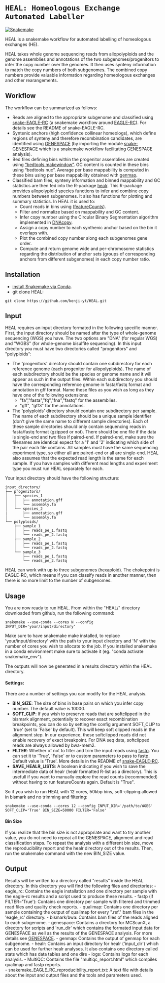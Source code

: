 # `HEAL: Homeologous Exchange Automated Labeller`

[![Snakemake](https://img.shields.io/badge/snakemake-≥6.3.0-brightgreen.svg)](https://snakemake.github.io)

HEAL is a snakemake workflow for automated labelling of homeologous exchanges (HE). 

HEAL takes whole genome sequencing reads from allopolyploids and the genome assemblies and annotations of the two subgenomes/progenitors to infer the copy number over the genomes. It then uses synteny information to match the copy numbers of both subgenomes. The combined copy numbers provide valuable information regarding homeologous exchanges and other rearangements. 

## Workflow

The workflow can be summarized as follows:
- Reads are aligned to the appropriate subgenome and classified using [snake-EAGLE-RC](https://github.com/kenji-yt/snake-EAGLE-RC) (a snakemake workflow around [EAGLE-RC](https://github.com/tony-kuo/eagle?tab=readme-ov-file#eagle-rc)). For details see the README of snake-EAGLE-RC.
- Syntenic anchors (high confidence collinear homeologs), which define regions of synteny and therefore recombination candidates, are identified using [GENESPACE](https://github.com/jtlovell/GENESPACE) (by importing the module [snake-GENESPACE](https://github.com/kenji-yt/snake-GENESPACE) which is a snakemake workflow facilitating GENESPACE analysis).
- Bed files defining bins within the progenitor assemblies are created using [“bedtools makewindow”](https://github.com/arq5x/bedtools2). GC content is counted in these bins using “bedtools nuc”. Average per base mappability is computed in these bins using per base mappability obtained with [genmap](https://github.com/cpockrandt/genmap).
- Classified bam files, synteny information and binned mappability and GC statistics are then fed into the R-package [healr](https://github.com/kenji-yt/healr). This R-package provides allopolyploid species functions to infer and combine copy numbers between subgenomes. It also has functions for plotting and summary statistics. In HEAL it is used to:
    - Count reads in bins using ([featureCounts](https://subread.sourceforge.net/featureCounts.html)).
    - Filter and normalize based on mappability and GC content.
    - Infer copy number using the Circular Binary Segmentation algorithm implemented in [DNAcopy](https://rdrr.io/bioc/DNAcopy/).
    - Assign a copy number to each synthenic anchor based on the bin it overlaps with. 
    - Plot the combined copy number along each subgenomes gene order. 
    - Compute and return genome wide and per-chromosome statistics regarding the distribution of anchor sets (groups of corresponding anchors from different subgenomes) in each copy number ratio. 

## Installation 

- [install Snakemake via Conda](https://snakemake.readthedocs.io/en/stable/getting_started/installation.html).
- git clone HEAL: 
```
git clone https://github.com/kenji-yt/HEAL.git
```

## Input 

HEAL requires an input directory formated in the following specific manner. First, the input directory should be named after the type of whole-genome sequencing (WGS) you have. The two options are "DNA" (for regular WGS) and "WGBS" (for whole-genome bisulfite sequencing). In this input directory you must have two directories called "progenitors" and "polyploids":
- The 'progenitors' directory should contain one subdirectory for each reference genome (each progenitor for allopolyploids). The name of each subdirectory should be the species or genome name and it will appear as such in the output files. Within each subdirectory you should have the corresponding reference genome in fasta/fastq format and annotation in gff format. Name these files as you wish as long as they have one of the following extensions: 
    - "fa","fasta","fq","fna","fastq" for the assemblies.
    - "gff", "gff3" for the annotations. 
- The 'polyploids' directory should contain one subdirectory per sample. The name of each subdirectory should be a unique sample identifier (don't give the same name to different sample directories). Each of these sample directories should only contain sequencing reads in fasta/fastq format (gzipped or not). There should be one file if the data is single-end and two files if paired-end. If paired-end, make sure the filenames are identical expect for a '1' and '2' indicating which side of the pair each file contains. All samples must have the same sequencing experiment type, so either all are paired-end or all are single-end. HEAL also assumes that the expected read length is the same for each sample. If you have samples with different read lengths and experiment type you must run HEAL separately for each.  


Your input directory should have the following structure:
```
input_directory/
├── progenitors/
│   ├── species_1
│   │   ├── annotation.gff
│   │   └── assembly.fa
│   └── species_2
|       ├── annotation.gff
│       └── assembly.fa
└── polyploids/
    ├── sample_1
    │   ├── reads_pe_1.fastq
    │   └── reads_pe_2.fastq
    ├── sample_2
    │   ├── reads_pe_1.fastq
    │   └── reads_pe_2.fastq
    └── sample_3
        ├── reads_pe_1.fastq
        └── reads_pe_2.fastq
```

HEAL can work with up to three subgenomes (hexaploid). The chokepoint is EAGLE-RC, which means if you can classify reads in another manner, then there is no more limit to the number of subgenomes. 

## Usage

You are now ready to run HEAL. From within the "HEAL/" directory downloaded from github, run the following command:
```
snakemake --use-conda --cores N --config INPUT_DIR='your/input/directory' 
```
Make sure to have snakemake make installed, to replace 'your/input/directory' with the path to your input directory and 'N' with the number of cores you wish to allocate to the job. If you installed snakemake in a conda environment make sure to activate it (eg. "conda activate snakemake_env").  

The outputs will now be generated in a results directory within the HEAL directory. 

#### Settings:

There are a number of settings you can modify for the HEAL analysis.
- **BIN_SIZE**: The size of bins in base pairs on which you infer copy number. The default value is 10000.
- **SOFT_CLIP**: If you wish to preserve reads that are softclipped in the bismark alignment, potentially to recover exact recombination breakpoints, you can do so by setting the config argument SOFT_CLIP to 'true' (set to 'False' by default). This will keep soft clipped reads in the alignment step. In our experience, these softclipped reads did not enable recovery of exact breakpoint. For DNA seq data, softclipped reads are always allowed by bwa-mem2. 
- **FILTER**: Whether of not to filter and trim the input reads using [fastp](https://github.com/OpenGene/fastp). You can set it to 'True', 'False' or to custom parameters to pass to fastp. Default value is 'True'. More details in the README of [snake-EAGLE-RC](https://github.com/kenji-yt/snake-EAGLE-RC). 
- **SAVE_HEALR_LISTS**: A boolean indicating if you wish to save the intermediate data of healr (healr formatted R-list as a directory). This is usefull if you want to manually explore the read counts (recommended) without having to run featureCounts again. Default is "True". 

So if you wish to run HEAL with 12 cores, 50kbp bins, soft-clipping allowed in bismark and no trimming and filtering:
```
snakemake --use-conda --cores 12 --config INPUT_DIR='/path/to/WGBS' SOFT_CLIP='True' BIN_SIZE=50000 FILTER='False' 
```
#### Bin Size

If you realize that the bin size is not appropriate and want to try another value, you do not need to repeat all the GENESPACE, alignment and read classification steps. To repeat the analysis with a different bin size, move the reproducibility report and the healr directory out of the results. Then, run the snakemake command with the new BIN_SIZE value. 

## Output 

Results will be written to a directory called "results" inside the HEAL directory. In this directory you will find the following files and directories:
    - eagle_rc: Contains the eagle installation and one directory per sample with the eagle-rc results and a script used to produce these results.
    - fastp (if FILTER='True'): Contains one directory per sample with filtered and trimmed read files and quality check reports. 
    - qualimap: Contains one directory per sample containing the output of qualimap for every ".ref." bam files in the 'eagle_rc' directory. 
    - bismark/bwa: Contains bam files of the reads aligned to each subgenome. 
    - genespace: Contains a directory for MCScanX, a directory for scripts and 'run_dir' which contains the formated input data for GENESPACE as well as the results of the GENESPACE analysis. For more details see [GENESPACE](https://github.com/jtlovell/GENESPACE).
    - genmap: Contains the output of genmap for each subgenome. 
    - healr: Contains an input directory for healr ('input_dir') which can be used for further healr analyses. It also contains one directory called stats which has data tables  and one dire
    - logs: Contains logs for each analysis.
    - MultiQC: Contains the file "multiqc_report.html" which compiles qualimap and fastp reports.  
    - snakemake_EAGLE_RC_reproducibility_report.txt: A text file with details about the input and output files and the tools and parameters used. 
